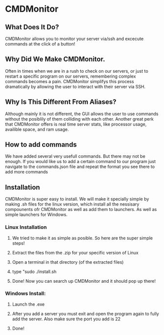 # CMDMonitor

## What Does It Do?
CMDMonitor allows you to monitor your server via/ssh and excecute commands at the click of a button!

## Why Did We Make CMDMonitor.

Often in times when we are in a rush to check on our servers, or just to restart a specific program on our servers, remembering complex commands becomes a pain. CMDMonitor simplifys this process dramatically by allowing the user to interact with their server via SSH.

## Why Is This Different From Aliases?

Although mainly it is not different, the GUI allows the user to use commands without the posiblily of them colliding with each other. Another great perk that CMDMonitor offers is real time server stats, like processor usage, availible space, and ram usage.

## How to add commands

We have added several very usefull commands. But there may not be enough. If you would like us to add a certain command to our program just navigate to the commands.json file and repeat the format you see there to add more commands

## Installation

CMDMonitor is super easy to install. We will make it specially simple by making .sh files for the linux version, which install all the nessisary compounents ofr CMDMonitor as well as add them to launchers. As well as simple launchers for Windows.

### Linux Installation

1. We tried to make it as simple as posible. So here are the super simple steps!

2. Extract the files from the .zip for your specific version of Linux

3. Open a terminal in that directory (of the extracted files)

4. type "sudo ./install.sh

5. Done! Now you can search up CMDMonitor and it should pop up there!

### Windows Install:
1. Launch the .exe

2. After you add a server you must exit and open the program again to fully add the server. Also make sure the port you add is 22

3. Done!




